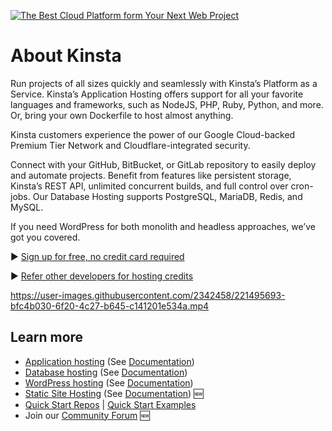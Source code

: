 [![The Best Cloud Platform form Your Next Web Project](https://user-images.githubusercontent.com/2342458/220064136-2c61e878-eb41-4c77-a5f5-482dbebeac2f.png)](https://kinsta.com)


# About Kinsta

Run projects of all sizes quickly and seamlessly with Kinsta’s Platform as a Service. Kinsta’s Application Hosting offers support for all your favorite languages and frameworks, such as NodeJS, PHP, Ruby, Python, and more. Or, bring your own Dockerfile to host almost anything.

Kinsta customers experience the power of our Google Cloud-backed Premium Tier Network and Cloudflare-integrated security.

Connect with your GitHub, BitBucket, or GitLab repository to easily deploy and automate projects. Benefit from features like persistent storage, Kinsta’s REST API, unlimited concurrent builds, and full control over cron-jobs. Our Database Hosting supports PostgreSQL, MariaDB, Redis, and MySQL. 

If you need WordPress for both monolith and headless approaches, we’ve got you covered.


▶️ [Sign up for free, no credit card required](https://kinsta.com/signup/)

▶️ [Refer other developers for hosting credits](https://kinsta.com/feature-updates/referrals/)

https://user-images.githubusercontent.com/2342458/221495693-bfc4b030-6f20-4c27-b645-c141201e534a.mp4

## Learn more
- [Application hosting](https://kinsta.com/application-hosting/) (See [Documentation](https://kinsta.com/docs/application-hosting/))
- [Database hosting](https://kinsta.com/database-hosting/) (See [Documentation](https://kinsta.com/docs/database-hosting/))
- [WordPress hosting](https://kinsta.com/wordpress-hosting/) (See [Documentation](https://kinsta.com/docs/wordpress-hosting/))
- [Static Site Hosting](https://kinsta.com/static-site-hosting/) (See [Documentation](https://kinsta.com/docs/static-site-hosting/)) 🆕
- [Quick Start Repos](https://github.com/orgs/kinsta/repositories?q=&type=template&language=&sort=) | [Quick Start Examples](https://kinsta.com/docs/application-hosting/quick-start-examples/)
- Join our [Community Forum](https://community.kinsta.com/) 🆕
